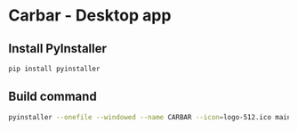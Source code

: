 # Carbar - Desktop app

## Install PyInstaller
```bash
pip install pyinstaller
```
## Build command
```bash
pyinstaller --onefile --windowed --name CARBAR --icon=logo-512.ico main.py
```